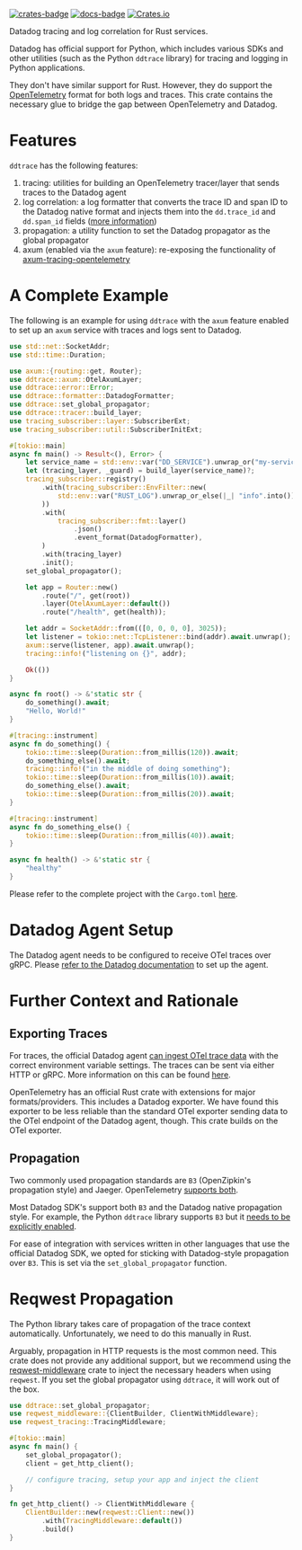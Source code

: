 [![crates-badge]](https://crates.io/crates/ddtrace)
[![docs-badge]](https://docs.rs/ddtrace)
[![Crates.io](https://img.shields.io/crates/l/ddtrace)](LICENSE)

Datadog tracing and log correlation for Rust services.

Datadog has official support for Python, which includes various SDKs and
other utilities (such as the Python `ddtrace` library)
for tracing and logging in Python applications.

They don't have similar support for Rust. However, they do support the
[OpenTelemetry](https://opentelemetry.io/) format for both logs and traces.
This crate contains the necessary glue to bridge the gap between OpenTelemetry
and Datadog.

# Features

`ddtrace` has the following features:

1. tracing: utilities for building an OpenTelemetry tracer/layer that sends traces to the Datadog agent
2. log correlation: a log formatter that converts the trace ID and span ID to the Datadog native format and injects them
   into the `dd.trace_id` and `dd.span_id` fields
   ([more information](https://docs.datadoghq.com/tracing/other_telemetry/connect_logs_and_traces/opentelemetry/))
3. propagation: a utility function to set the Datadog propagator as the global propagator
4. axum (enabled via the `axum` feature): re-exposing the functionality
   of [axum-tracing-opentelemetry](https://github.com/davidB/axum-tracing-opentelemetry)

# A Complete Example

The following is an example for using `ddtrace` with the `axum` feature enabled
to set up an `axum` service with traces and logs sent to Datadog.

```rust
use std::net::SocketAddr;
use std::time::Duration;

use axum::{routing::get, Router};
use ddtrace::axum::OtelAxumLayer;
use ddtrace::error::Error;
use ddtrace::formatter::DatadogFormatter;
use ddtrace::set_global_propagator;
use ddtrace::tracer::build_layer;
use tracing_subscriber::layer::SubscriberExt;
use tracing_subscriber::util::SubscriberInitExt;

#[tokio::main]
async fn main() -> Result<(), Error> {
    let service_name = std::env::var("DD_SERVICE").unwrap_or("my-service".to_string());
    let (tracing_layer, _guard) = build_layer(service_name)?;
    tracing_subscriber::registry()
        .with(tracing_subscriber::EnvFilter::new(
            std::env::var("RUST_LOG").unwrap_or_else(|_| "info".into()),
        ))
        .with(
            tracing_subscriber::fmt::layer()
                .json()
                .event_format(DatadogFormatter),
        )
        .with(tracing_layer)
        .init();
    set_global_propagator();

    let app = Router::new()
        .route("/", get(root))
        .layer(OtelAxumLayer::default())
        .route("/health", get(health));

    let addr = SocketAddr::from(([0, 0, 0, 0], 3025));
    let listener = tokio::net::TcpListener::bind(addr).await.unwrap();
    axum::serve(listener, app).await.unwrap();
    tracing::info!("listening on {}", addr);

    Ok(())
}

async fn root() -> &'static str {
    do_something().await;
    "Hello, World!"
}

#[tracing::instrument]
async fn do_something() {
    tokio::time::sleep(Duration::from_millis(120)).await;
    do_something_else().await;
    tracing::info!("in the middle of doing something");
    tokio::time::sleep(Duration::from_millis(10)).await;
    do_something_else().await;
    tokio::time::sleep(Duration::from_millis(20)).await;
}

#[tracing::instrument]
async fn do_something_else() {
    tokio::time::sleep(Duration::from_millis(40)).await;
}

async fn health() -> &'static str {
    "healthy"
}
```

Please refer to the complete project with the `Cargo.toml`
[here](https://github.com/Validus-Risk-Management/ddtrace/tree/main/examples/axum).

# Datadog Agent Setup

The Datadog agent needs to be configured to receive OTel traces over gRPC.
Please [refer to the Datadog documentation](https://docs.datadoghq.com/opentelemetry/otlp_ingest_in_the_agent/?tab=docker)
to set up the agent.

# Further Context and Rationale

## Exporting Traces

For traces, the official Datadog agent
[can ingest OTel trace data](https://docs.datadoghq.com/opentelemetry/)
with the correct environment variable settings. The traces can be sent
via either HTTP or gRPC. More information on this can be found
[here](https://docs.datadoghq.com/opentelemetry/otlp_ingest_in_the_agent/?tab=docker).

OpenTelemetry has an official Rust crate with extensions for major
formats/providers. This includes a Datadog exporter. We have found
this exporter to be less reliable than the standard OTel exporter
sending data to the OTel endpoint of the Datadog agent, though.
This crate builds on the OTel exporter.

## Propagation

Two commonly used propagation standards are `B3` (OpenZipkin's propagation style)
and Jaeger.
OpenTelemetry [supports both](https://opentelemetry.io/docs/reference/specification/context/api-propagators/#propagators-distribution).

Most Datadog SDK's support both `B3` and the Datadog native propagation style.
For example, the Python `ddtrace` library supports `B3` but it
[needs to be explicitly enabled](https://ddtrace.readthedocs.io/en/stable/configuration.html#DD_TRACE_PROPAGATION_STYLE).

For ease of integration with services written in other languages that use the official Datadog SDK,
we opted for sticking with Datadog-style propagation over `B3`. This is set via the
`set_global_propagator` function.

# Reqwest Propagation

The Python library takes care of propagation of the trace context automatically.
Unfortunately, we need to do this manually in Rust.

Arguably, propagation in HTTP requests is the most common need.
This crate does not provide any additional support, but we recommend using
the [reqwest-middleware](https://crates.io/crates/reqwest-middleware) crate
to inject the necessary headers when using `reqwest`.
If you set the global propagator using `ddtrace`, it will work out of the box.

```rust
use ddtrace::set_global_propagator;
use reqwest_middleware::{ClientBuilder, ClientWithMiddleware};
use reqwest_tracing::TracingMiddleware;

#[tokio::main]
async fn main() {
    set_global_propagator();
    client = get_http_client();

    // configure tracing, setup your app and inject the client
}

fn get_http_client() -> ClientWithMiddleware {
    ClientBuilder::new(reqwest::Client::new())
        .with(TracingMiddleware::default())
        .build()
}
```

[crates-badge]: https://img.shields.io/crates/v/ddtrace.svg

[docs-badge]: https://docs.rs/ddtrace/badge.svg
